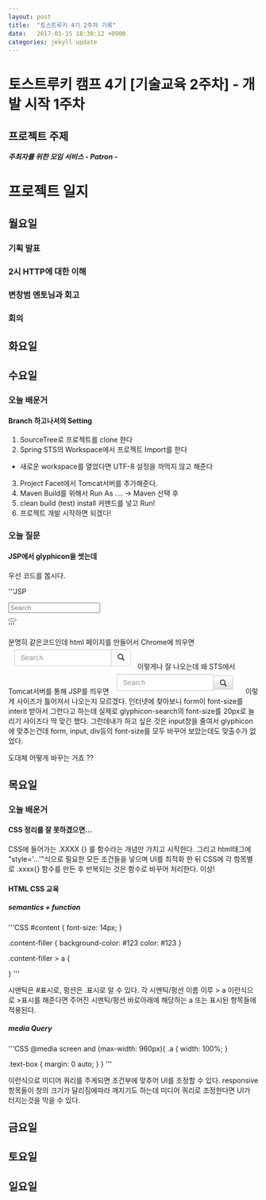 ```yaml
---
layout: post
title:  "토스트루키 4기 2주차 기록"
date:   2017-01-15 18:30:12 +0900
categories: jekyll update
---
```


# 토스트루키 캠프 4기 [기술교육 2주차] - 개발 시작 1주차

## 프로젝트 주제
 _**주최자를 위한 모임 서비스 - Patron -**_

# 프로젝트 일지

## 월요일

### 기획 발표

### 2시 HTTP에 대한 이해

### 변창범 멘토님과 회고

### 회의

## 화요일

## 수요일

### 오늘 배운거

#### Branch 하고나서의 Setting
1. SourceTree로 프로젝트를 clone 한다
2. Spring STS의 Workspace에서 프로젝트 Import를 한다
  * 새로운 workspace를 열었다면 UTF-8 설정을 까먹지 않고 해준다
3. Project Facet에서 Tomcat서버를 추가해준다.
4. Maven Build를 위해서 Run As .... -> Maven 선택 후
5. clean build (test) install 커맨드를 넣고 Run!
6. 프로젝트 개발 시작하면 되겠다!

### 오늘 질문

#### JSP에서 glyphicon을 썻는데

우선 코드를 봅시다.

'''JSP
<form class="navbar-form navbar-right">
  <div class="input-group">
    <input type="text" class="form-control" placeholder="Search">
    <div class="input-group-btn">
      <button class="btn btn-default" type="submit">
        <i class="glyphicon glyphicon-search"></i>
      </button>
    </div>
  </div>
</form>
'''

분명히 같은코드인데 html 페이지를 만들어서 Chrome에 띄우면
![Search Icon HTML](/assets/img/for_post/week2/search_icon_html.PNG)
이렇게나 잘 나오는데 왜 STS에서 Tomcat서버를 통해 JSP를 띄우면
![Search Icon HTML](/assets/img/for_post/week2/search_icon_jsp.PNG)
이렇게 사이즈가 틀어져서 나오는지 모르겠다.
인터넷에 찾아보니 form이 font-size를 interit 받아서 그런다고 하는데
실제로 glyphicon-search의 font-size를 20px로 늘리기 사이즈다 딱 맞긴 했다.
그런데내가 하고 싶은 것은 input창을 줄여서 glyphicon에 맞추는건데
form, input, div등의 font-size를 모두 바꾸어 보았는데도 맞출수가 없었다.

도대체 어떻게 바꾸는 거죠 ??


## 목요일

### 오늘 배운거
#### CSS 정리를 잘 못하겠으면...
CSS에 들어가는 .XXXX {} 를 함수라는 개념만 가지고 시작한다.
그리고 html태그에 "style='...'"식으로 필요한 모든 조건들을 넣으며 UI를 최적화 한 뒤
CSS에 각 항목별로 .xxxx{} 함수를 만든 후 반복되는 것은 함수로 바꾸어 처리한다.
  이상!

#### HTML CSS 교육

##### semantics + function

'''CSS
#content {
  font-size: 14px;
}

.content-filler {
  background-color: #123
  color: #123
}

.content-filler > a {
  <!-- 여기에 들어가는 것들은 모드 content-filler class 아래에 있는 <a>에만 적용 -->
}
'''

시맨틱은 #표시로, 펑션은 .표시로 알 수 있다.
각 시멘틱/펑션 이름 이루 > a 이런식으로 >표시를 해준다면 주어진 시멘틱/펑션 바로아래에 해당하는
a 또는 표시된 항목들에 적용된다.

##### media Query
'''CSS
@media screen and (max-width: 960px){
  .a {
    width: 100%;
  }

  .text-box {
    margin: 0 auto;
  }
}
'''

이런식으로 미디어 쿼리를 주게되면 조건부에 맞추어 UI를 조정할 수 있다.
responsive 항목들이 창의 크기가 달리짐에따라 깨지기도 하는데 미디어 쿼리로 조정한다면
UI가 터지는것을 막을 수 있다.

## 금요일

## 토요일

## 일요일
